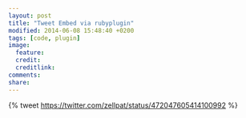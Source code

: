 ```yaml
---
layout: post
title: "Tweet Embed via rubyplugin"
modified: 2014-06-08 15:48:40 +0200
tags: [code, plugin]
image:
  feature: 
  credit: 
  creditlink: 
comments: 
share: 
---
```


{% tweet https://twitter.com/zellpat/status/472047605414100992 %}